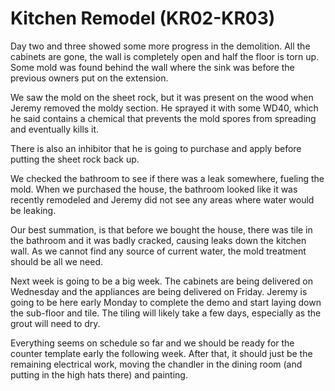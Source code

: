 # Kitchen Remodel (KR02-KR03)

Day two and three showed some more progress in the demolition. All the
cabinets are gone, the wall is completely open and half the floor is
torn up. Some mold was found behind the wall where the sink was before
the previous owners put on the extension.

We saw the mold on the sheet rock, but it was present on the wood when
Jeremy removed the moldy section. He sprayed it with some WD40, which he
said contains a chemical that prevents the mold spores from spreading
and eventually kills it.

There is also an inhibitor that he is going to purchase and apply before
putting the sheet rock back up.

We checked the bathroom to see if there was a leak somewhere, fueling
the mold. When we purchased the house, the bathroom looked like it was
recently remodeled and Jeremy did not see any areas where water would be
leaking.

Our best summation, is that before we bought the house, there was tile
in the bathroom and it was badly cracked, causing leaks down the kitchen
wall. As we cannot find any source of current water, the mold treatment
should be all we need.

Next week is going to be a big week. The cabinets are being delivered on
Wednesday and the appliances are being delivered on Friday. Jeremy is
going to be here early Monday to complete the demo and start laying down
the sub-floor and tile. The tiling will likely take a few days,
especially as the grout will need to dry.

Everything seems on schedule so far and we should be ready for the
counter template early the following week. After that, it should just be
the remaining electrical work, moving the chandler in the dining room
(and putting in the high hats there) and painting.

